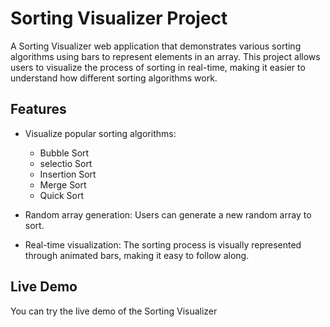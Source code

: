 

# Sorting Visualizer Project

A Sorting Visualizer web application that demonstrates various sorting algorithms using bars to represent elements in an array. This project allows users to visualize the process of sorting in real-time, making it easier to understand how different sorting algorithms work.


## Features

- Visualize popular sorting algorithms:
  - Bubble Sort
  - selectio Sort
  - Insertion Sort
  - Merge Sort
  - Quick Sort 

- Random array generation: Users can generate a new random array to sort.

- Real-time visualization: The sorting process is visually represented through animated bars, making it easy to follow along.

## Live Demo

You can try the live demo of the Sorting Visualizer 



